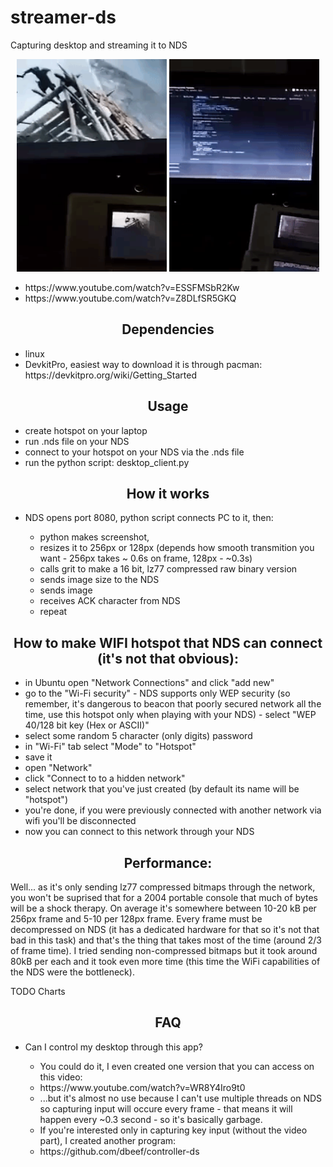 # streamer-ds
Capturing desktop and streaming it to NDS 

<p align="center">
<img src="https://github.com/dbeef/streamer-ds/blob/master/readme/cropped_128.gif" alt="128px streaming"
 width="240" height="340">
<img src="https://github.com/dbeef/streamer-ds/blob/master/readme/cropped_256.gif" alt="256px streaming"
 width="240" height="340">


<ul>
<li>https://www.youtube.com/watch?v=ESSFMSbR2Kw</li>
<li>https://www.youtube.com/watch?v=Z8DLfSR5GKQ</li>
</ul>

<h2 align="center">Dependencies</h2>
<ul>
 <li>linux</li>
<li>DevkitPro, easiest way to download it is through pacman: https://devkitpro.org/wiki/Getting_Started</li>
</ul>


<h2 align="center">Usage</h2>

<ul>
 
 <li> create hotspot on your laptop </li>
 <li> run .nds file on your NDS </li>
 <li> connect to your hotspot on your NDS via the .nds file </li>
 <li> run the python script: desktop_client.py </li> 
 
 
</ul>


<h2 align="center">How it works</h2>

<ul>
<li>NDS opens port 8080, python script connects PC to it, then:</li>
  <ul>
    <li> python makes screenshot,</li>  
    <li> resizes it to 256px or 128px (depends how smooth transmition you want - 256px takes ~ 0.6s on frame, 128px - ~0.3s)</li>  
    <li> calls grit to make a 16 bit, lz77 compressed raw binary version</li>  
    <li> sends image size to the NDS</li>  
    <li> sends image</li>  
    <li> receives ACK character from NDS</li>  
    <li> repeat</li>  
    </ul>
</ul>

<h2 align="center">How to make WIFI hotspot that NDS can connect (it's not that obvious):</h2>

<ul>
<li>in Ubuntu open "Network Connections" and click "add new"</li>
<li>go to the "Wi-Fi security" - NDS supports only WEP security (so remember, it's dangerous to beacon that poorly secured network all the time, use this hotspot only when playing with your NDS) - select "WEP 40/128 bit key (Hex or ASCII)" </li>
 <li> select some random 5 character (only digits) password </li>
 <li> in "Wi-Fi" tab select "Mode" to "Hotspot" </li>
 <li> save it </li>
 <li> open "Network" </li>
 <li> click "Connect to to a hidden network" </li>
 <li> select network that you've just created (by default its name will be "hotspot")
 <li> you're done, if you were previously connected with another network via wifi you'll be disconnected</li>
 <li> now you can connect to this network through your NDS </li>
</ul>

<h2 align="center">Performance:</h2>
<p> Well... as it's only sending lz77 compressed bitmaps through the network, you won't be suprised that for a 2004 portable console that much of bytes will be a shock therapy. On average it's somewhere between 10-20 kB per 256px frame and 5-10 per 128px frame. Every frame must be decompressed on NDS (it has a dedicated hardware for that so it's not that bad in this task) and that's the thing that takes most of the time (around 2/3 of frame time). I tried sending non-compressed bitmaps but it took around 80kB per each and it took even more time (this time the WiFi capabilities of the NDS were the bottleneck). </p>

<p> TODO Charts </p>

<h2 align="center">FAQ</h2>

<ul>
<li>Can I control my desktop through this app?</li>
 <ul>
<li> You could do it, I even created one version that you can access on this video:</li>
<li>https://www.youtube.com/watch?v=WR8Y4Iro9t0</li>
<li> ...but it's almost no use because I can't use multiple threads on NDS so capturing input will occure every frame - that means it will happen every ~0.3 second - so it's basically garbage.</li>
<li> If you're interested only in capturing key input (without the video part), I created another program:</li>
 <li>https://github.com/dbeef/controller-ds</li> 
 </ul>
 </ul>
